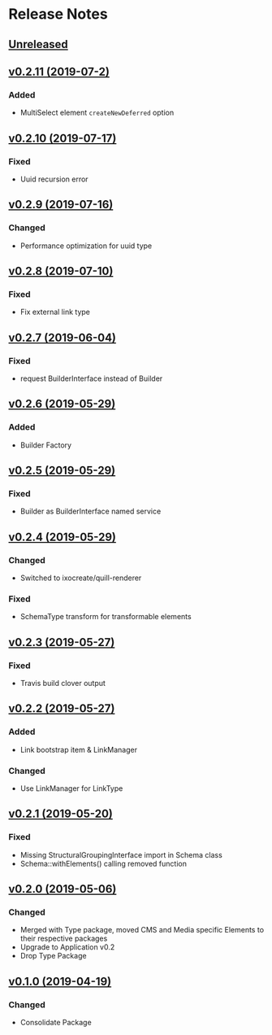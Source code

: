# Release Notes

## [Unreleased](https://github.com/ixocreate/schema-package/compare/0.2.11...develop)

## [v0.2.11 (2019-07-2)](https://github.com/ixocreate/schema-package/compare/0.2.10...0.2.11)
### Added
- MultiSelect element `createNewDeferred` option

## [v0.2.10 (2019-07-17)](https://github.com/ixocreate/schema-package/compare/0.2.9...0.2.10)
### Fixed
- Uuid recursion error

## [v0.2.9 (2019-07-16)](https://github.com/ixocreate/schema-package/compare/0.2.8...0.2.9)
### Changed
- Performance optimization for uuid type 

## [v0.2.8 (2019-07-10)](https://github.com/ixocreate/schema-package/compare/0.2.7...0.2.8)
### Fixed
- Fix external link type

## [v0.2.7 (2019-06-04)](https://github.com/ixocreate/schema-package/compare/0.2.6...0.2.7)
### Fixed
- request BuilderInterface instead of Builder

## [v0.2.6 (2019-05-29)](https://github.com/ixocreate/schema-package/compare/0.2.5...0.2.6)
### Added
- Builder Factory

## [v0.2.5 (2019-05-29)](https://github.com/ixocreate/schema-package/compare/0.2.4...0.2.5)
### Fixed
- Builder as BuilderInterface named service 

## [v0.2.4 (2019-05-29)](https://github.com/ixocreate/schema-package/compare/0.2.3...0.2.4)
### Changed
- Switched to ixocreate/quill-renderer
### Fixed
- SchemaType transform for transformable elements

## [v0.2.3 (2019-05-27)](https://github.com/ixocreate/schema-package/compare/0.2.2...0.2.3)
### Fixed
- Travis build clover output

## [v0.2.2 (2019-05-27)](https://github.com/ixocreate/schema-package/compare/0.2.1...0.2.2)
### Added
- Link bootstrap item & LinkManager 
### Changed
- Use LinkManager for LinkType

## [v0.2.1 (2019-05-20)](https://github.com/ixocreate/schema-package/compare/0.2.0...0.2.1)
### Fixed
- Missing StructuralGroupingInterface import in Schema class
- Schema::withElements() calling removed function

## [v0.2.0 (2019-05-06)](https://github.com/ixocreate/schema-package/compare/0.1.0...0.2.0)
### Changed
- Merged with Type package, moved CMS and Media specific Elements to their respective packages
- Upgrade to Application v0.2
- Drop Type Package

## [v0.1.0 (2019-04-19)](https://github.com/ixocreate/schema-package/compare/master...0.1.0)
### Changed
- Consolidate Package
